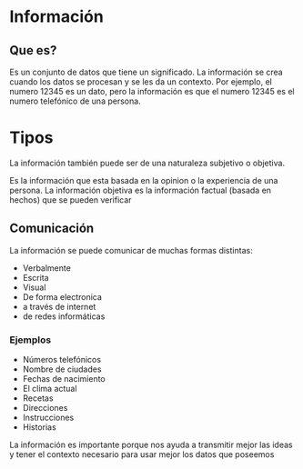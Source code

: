 # Información

## Que es?

Es un conjunto de datos que tiene un significado. La información se crea cuando los datos se procesan y se les da un contexto. Por ejemplo, el numero 12345 es un dato, pero la información es que el numero 12345 es el numero telefónico de una persona.

# Tipos

La información también puede ser de una naturaleza subjetivo o objetiva.

Es la información que esta basada en la opinion o la experiencia de una persona. La información objetiva es la información factual (basada en hechos) que se pueden verificar

## Comunicación

La información se puede comunicar de muchas formas distintas:

- Verbalmente
- Escrita
- Visual
- De forma electronica
- a través de internet
- de redes informáticas

### Ejemplos

- Números telefónicos
- Nombre de ciudades
- Fechas de nacimiento
- El clima actual
- Recetas
- Direcciones
- Instrucciones
- Historias

La información es importante porque nos ayuda a transmitir mejor las ideas y tener el contexto necesario para usar mejor los datos que poseemos

